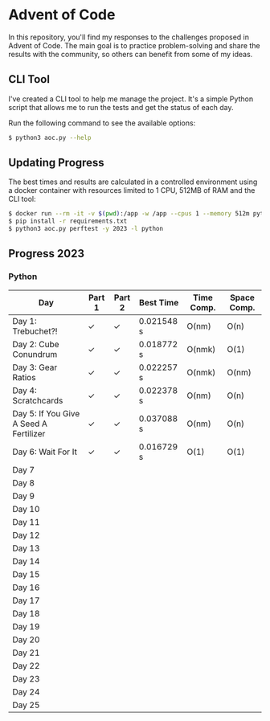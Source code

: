 # Advent of Code

In this repository, you'll find my responses to the challenges proposed in Advent of Code. The main goal is to practice problem-solving and share the results with the community, so others can benefit from some of my ideas.

## CLI Tool

I've created a CLI tool to help me manage the project. It's a simple Python script that allows me to run the tests and get the status of each day.

Run the following command to see the available options:

```bash
$ python3 aoc.py --help
```

## Updating Progress

The best times and results are calculated in a controlled environment using a docker container with resources limited to 1 CPU, 512MB of RAM and the CLI tool:

```bash
$ docker run --rm -it -v $(pwd):/app -w /app --cpus 1 --memory 512m python:3.12 bash
$ pip install -r requirements.txt
$ python3 aoc.py perftest -y 2023 -l python
```

## Progress 2023

### Python

| Day                                    | Part 1 | Part 2 |  Best Time | Time Comp. | Space Comp. |
|----------------------------------------|--------|--------|------------|------------|-------------|
| Day 1: Trebuchet?!                     |   ✓    |   ✓    | 0.021548 s | O(nm)      | O(n)        |
| Day 2: Cube Conundrum                  |   ✓    |   ✓    | 0.018772 s | O(nmk)     | O(1)        |
| Day 3: Gear Ratios                     |   ✓    |   ✓    | 0.022257 s | O(nmk)     | O(nm)       |
| Day 4: Scratchcards                    |   ✓    |   ✓    | 0.022378 s | O(nm)      | O(n)        |
| Day 5: If You Give A Seed A Fertilizer |   ✓    |   ✓    | 0.037088 s | O(nm)      | O(n)        |
| Day 6: Wait For It                     |   ✓    |   ✓    | 0.016729 s | O(1)       | O(1)        |
| Day 7                                  |        |        |            |            |             |
| Day 8                                  |        |        |            |            |             |
| Day 9                                  |        |        |            |            |             |
| Day 10                                 |        |        |            |            |             |
| Day 11                                 |        |        |            |            |             |
| Day 12                                 |        |        |            |            |             |
| Day 13                                 |        |        |            |            |             |
| Day 14                                 |        |        |            |            |             |
| Day 15                                 |        |        |            |            |             |
| Day 16                                 |        |        |            |            |             |
| Day 17                                 |        |        |            |            |             |
| Day 18                                 |        |        |            |            |             |
| Day 19                                 |        |        |            |            |             |
| Day 20                                 |        |        |            |            |             |
| Day 21                                 |        |        |            |            |             |
| Day 22                                 |        |        |            |            |             |
| Day 23                                 |        |        |            |            |             |
| Day 24                                 |        |        |            |            |             |
| Day 25                                 |        |        |            |            |             |